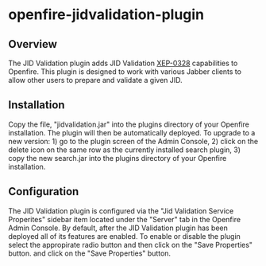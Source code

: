 # openfire-jidvalidation-plugin

## Overview

The JID Validation plugin adds JID Validation <a href="http://geekplace.eu/xeps/xep-jidprep/xep-jidprep.html">XEP-0328</a> 
capabilities to Openfire. This plugin is designed to work with various Jabber clients to allow
other users to prepare and validate a given JID.


## Installation</h2>

Copy the file, &quot;jidvalidation.jar&quot; into the plugins directory of your Openfire installation. The plugin will
then be automatically deployed. To upgrade to a new version: 1) go to the plugin screen of the Admin
Console, 2) click on the delete icon on the same row as the currently installed search plugin, 3) 
copy the new search.jar into the plugins directory of your Openfire installation.


## Configuration

The JID Validation plugin is configured via the "Jid Validation Service Properites" sidebar item located under the "Server" tab
in the Openfire Admin Console. By default, after the JID Validation plugin has been deployed all of its features
are enabled. To enable or disable the plugin select the appropirate radio button and then click on the 
"Save Properties" button.
and click on the "Save Properties" button.



